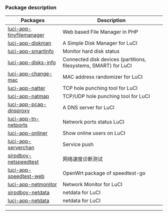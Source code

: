 ### Package description
| Packages | Description |
| ---- | ---- |
| [luci-app-tinyfilemanager][] | Web based File Manager in PHP |
| [luci-app-diskman][] | A Simple Disk Manager for LuCI |
| [luci-app-smartinfo][] | Monitor hard disk status |
| [luci-app-disks-info][] | Connected disk devices (partitions, filesystems, SMART) for LuCI |
| [luci-app-change-mac][] | MAC address randomizer for LuCI |
| [luci-app-natter][] | TCP hole punching tool for LuCI |
| [luci-app-natmap][] | TCP/UDP hole punching tool for LuCI |
| [luci-app-pcap-dnsproxy][] | A DNS server for LuCI |
| [luci-app-tn-netports][] | Network ports status LuCI |
| [luci-app-onliner][] | Show online users on LuCI |
| [luci-app-serverchan][] | Service push |
| [sirpdboy-netspeedtest][] | 网络速度诊断测试 |
| [luci-app-speedtest-web][] | OpenWrt package of speedtest-go |
| [luci-app-netmonitor][] | Network Monitor for LuCI |
| [sirpdboy-netdata][] | netdata for LuCI |
| [luci-app-netdata][] | netdata for LuCI |

--------

[luci-app-tinyfilemanager]: https://github.com/lynxnexy/luci-app-tinyfilemanager
[luci-app-diskman]: https://github.com/lisaac/luci-app-diskman.git
[luci-app-smartinfo]: https://github.com/muink/luci-app-smartinfo.git
[luci-app-disks-info]: https://github.com/gSpotx2f/luci-app-disks-info.git
[luci-app-change-mac]: https://github.com/muink/luci-app-change-mac.git
[luci-app-natter]: https://github.com/muink/luci-app-natter.git
[luci-app-natmap]: https://github.com/muink/luci-app-natmap.git
[luci-app-pcap-dnsproxy]: https://github.com/muink/luci-app-pcap-dnsproxy.git
[luci-app-tn-netports]: https://github.com/tano-systems/luci-app-tn-netports.git
[luci-app-onliner]: https://github.com/muink/luci-app-onliner.git
[luci-app-serverchan]: https://github.com/tty228/luci-app-serverchan.git
[sirpdboy-netspeedtest]: https://github.com/sirpdboy/netspeedtest.git
[luci-app-speedtest-web]: https://github.com/ZeaKyX/luci-app-speedtest-web.git
[luci-app-netmonitor]: https://github.com/muink/luci-app-netmonitor.git
[sirpdboy-netdata]: https://github.com/sirpdboy/luci-app-netdata.git
[luci-app-netdata]: https://github.com/Jason6111/luci-app-netdata.git
